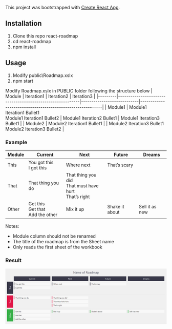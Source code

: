 This project was bootstrapped with [Create React App](https://github.com/facebook/create-react-app).

## Installation

1. Clone this repo react-roadmap
1. cd react-roadmap
1. npm install

## Usage

1. Modify public\Roadmap.xslx
1. npm start

Modify Roadmap.xslx in PUBLIC folder following the structure below
| Module | Iteration1 | Iteration2 | Iteration3 |
|---------|-----------------------------------------------------------|----------------------------|-----------------------------------------------------------|
| Module1 | Module1 Iteration1 Bullet1<br>Module1 Iteration1 Bullet2 | Module1 Iteration2 Bullet1 | Module1 Iteration3 Bullet1 |
| Module2 | Module2 Iteration1 Bullet1 | | Module2 Iteration3 Bullet1<br>Module2 Iteration3 Bullet2 |

### Example

| Module | Current                               | Next                                                      | Future         | Dreams         |
| ------ | ------------------------------------- | --------------------------------------------------------- | -------------- | -------------- |
| This   | You got this<br>I got this            | Where next                                                | That’s scary   |                |
| That   | That thing you do                     | That thing you did<br>That must have hurt<br>That’s right |                |                |
| Other  | Get this<br>Get that<br>Add the other | Mix it up                                                 | Shake it about | Sell it as new |

Notes:

- Module column should not be renamed
- The title of the roadmap is from the Sheet name
- Only reads the first sheet of the workbook

### Result

![alt text](./Roadmap.png 'Logo Title Text 1')
